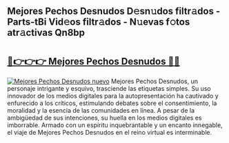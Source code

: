 ## Mejores Pechos Desnudos D𝚎sn𝚞dos filtr𝚊dos - Parts-tBi Vid𝚎os filtr𝚊dos - N𝚞evas f𝚘tos atr𝚊ctivas Qn8bp

# <h2><a href="http://mbafo71.tromn.icu/?c=Mejores+Pechos+Desnudos">🔗👉👉👉 Mejores Pechos Desnudos 🔗🔗</a></h2>

[![Mejores Pechos Desnudos nuevo](https://i.imgur.com/pEAQMta.gif)](http://mbafo71.tromn.icu/?c=Mejores+Pechos+Desnudos)
Mejores Pechos Desnudos, un personaje intrigante y esquivo, trasciende las etiquetas simples. Su uso innovador de los medios digitales para la autopresentación ha cautivado y enfurecido a los críticos, estimulando debates sobre el consentimiento, la moralidad y la esencia de las comunidades en línea. A pesar de la ambigüedad de sus intenciones, su huella en los medios digitales es imborrable. Armado con un espíritu inquebrantable y un encanto innegable, el viaje de Mejores Pechos Desnudos en el reino virtual es interminable.

